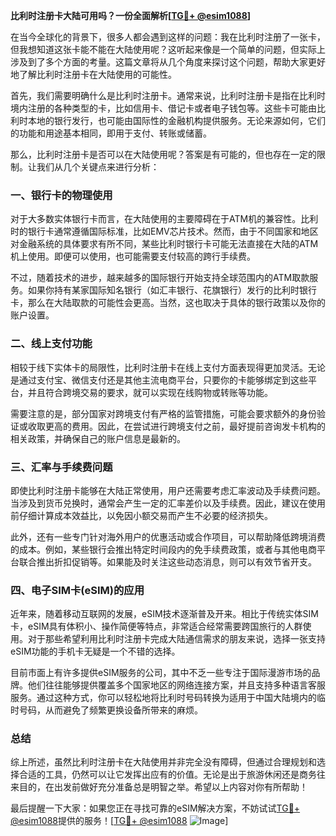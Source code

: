 **比利时注册卡大陆可用吗？一份全面解析[[TG💪+ @esim1088](https://t.me/s/esim1088)]**

在当今全球化的背景下，很多人都会遇到这样的问题：我在比利时注册了一张卡，但我想知道这张卡能不能在大陆使用呢？这听起来像是一个简单的问题，但实际上涉及到了多个方面的考量。这篇文章将从几个角度来探讨这个问题，帮助大家更好地了解比利时注册卡在大陆使用的可能性。

首先，我们需要明确什么是比利时注册卡。通常来说，比利时注册卡是指在比利时境内注册的各种类型的卡，比如信用卡、借记卡或者电子钱包等。这些卡可能由比利时本地的银行发行，也可能由国际性的金融机构提供服务。无论来源如何，它们的功能和用途基本相同，即用于支付、转账或储蓄。

那么，比利时注册卡是否可以在大陆使用呢？答案是有可能的，但也存在一定的限制。让我们从几个关键点来进行分析：

### 一、银行卡的物理使用

对于大多数实体银行卡而言，在大陆使用的主要障碍在于ATM机的兼容性。比利时的银行卡通常遵循国际标准，比如EMV芯片技术。然而，由于不同国家和地区对金融系统的具体要求有所不同，某些比利时银行卡可能无法直接在大陆的ATM机上使用。即便可以使用，也可能需要支付较高的跨行手续费。

不过，随着技术的进步，越来越多的国际银行开始支持全球范围内的ATM取款服务。如果你持有某家国际知名银行（如汇丰银行、花旗银行）发行的比利时银行卡，那么在大陆取款的可能性会更高。当然，这也取决于具体的银行政策以及你的账户设置。

### 二、线上支付功能

相较于线下实体卡的局限性，比利时注册卡在线上支付方面表现得更加灵活。无论是通过支付宝、微信支付还是其他主流电商平台，只要你的卡能够绑定到这些平台，并且符合跨境交易的要求，就可以实现在线购物或转账等功能。

需要注意的是，部分国家对跨境支付有严格的监管措施，可能会要求额外的身份验证或收取更高的费用。因此，在尝试进行跨境支付之前，最好提前咨询发卡机构的相关政策，并确保自己的账户信息是最新的。

### 三、汇率与手续费问题

即使比利时注册卡能够在大陆正常使用，用户还需要考虑汇率波动及手续费问题。当涉及到货币兑换时，通常会产生一定的汇率差价以及手续费。因此，建议在使用前仔细计算成本效益比，以免因小额交易而产生不必要的经济损失。

此外，还有一些专门针对海外用户的优惠活动或合作项目，可以帮助降低跨境消费的成本。例如，某些银行会推出特定时间段内的免手续费政策，或者与其他电商平台联合推出折扣促销等。如果能及时关注这些动态消息，则可以有效节省开支。

### 四、电子SIM卡(eSIM)的应用

近年来，随着移动互联网的发展，eSIM技术逐渐普及开来。相比于传统实体SIM卡，eSIM具有体积小、操作简便等特点，非常适合经常需要跨国旅行的人群使用。对于那些希望利用比利时注册卡完成大陆通信需求的朋友来说，选择一张支持eSIM功能的手机卡无疑是一个不错的选择。

目前市面上有许多提供eSIM服务的公司，其中不乏一些专注于国际漫游市场的品牌。他们往往能够提供覆盖多个国家地区的网络连接方案，并且支持多种语言客服服务。通过这种方式，你可以轻松地将比利时号码转换为适用于中国大陆境内的临时号码，从而避免了频繁更换设备所带来的麻烦。

### 总结

综上所述，虽然比利时注册卡在大陆使用并非完全没有障碍，但通过合理规划和选择合适的工具，仍然可以让它发挥出应有的价值。无论是出于旅游休闲还是商务往来目的，在出发前做好充分准备总是明智之举。希望以上内容对你有所帮助！

最后提醒一下大家：如果您正在寻找可靠的eSIM解决方案，不妨试试[TG💪+ @esim1088](https://t.me/s/esim1088)提供的服务！[[TG💪+ @esim1088](https://t.me/s/esim1088) ![Image](https://i.postimg.cc/4NQfJmqS/Snipaste-2025-05-13-00-14-12.png)]